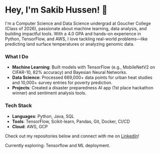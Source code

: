 # Hey, I'm Sakib Hussen! 👋

I'm a Computer Science and Data Science undergrad at Goucher College (Class of 2026), passionate about machine learning, data analysis, and building impactful tools. With a 4.0 GPA and hands-on experience in Python, TensorFlow, and AWS, I love tackling real-world problems—like predicting land surface temperatures or analyzing genomic data.

### What I Do
- **Machine Learning**: Built models with TensorFlow (e.g., MobileNetV2 on CIFAR-10, 82% accuracy) and Bayesian Neural Networks.
- **Data Science**: Processed 669,000+ data points for urban heat studies and 10,000+ survey entries for poverty prediction.
- **Projects**: Created a disaster preparedness AI app (1st place hackathon winner) and sentiment analysis tools.

### Tech Stack
- **Languages**: Python, Java, SQL
- **Tools**: TensorFlow, Scikit-learn, Pandas, Git, Docker, CI/CD
- **Cloud**: AWS, GCP

Check out my repositories below and connect with me on [LinkedIn](https://www.linkedin.com/in/sakibhussen/)!

Currently exploring: Tensorflow and ML deployment.
